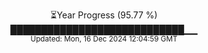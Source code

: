<p align="center">
⏳Year Progress (95.77 %)<br>
████████████████████████████▁▁ <br>
<sub>Updated: Mon, 16 Dec 2024 12:04:59 GMT</sub>
</p>

